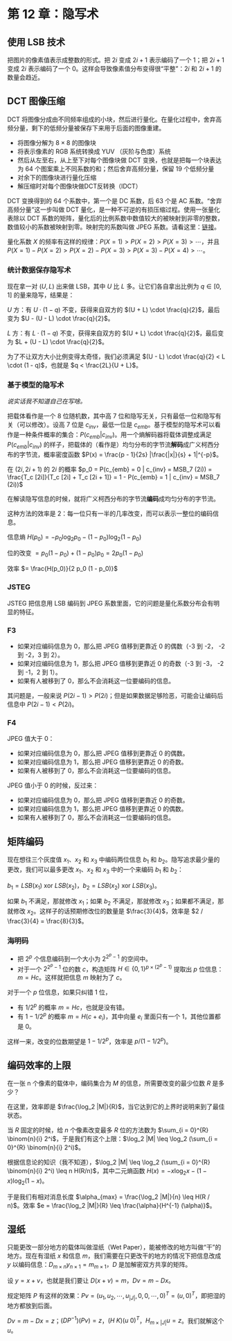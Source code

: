 # 第 12 章：隐写术

## 使用 LSB 技术

把图片的像素值表示成整数的形式。把 $2 i$ 变成 $2i + 1$ 表示编码了一个 1；把 $2i + 1$ 变成 $2i$ 表示编码了一个 0。这样会导致像素值分布变得很“平整”：$2i$ 和 $2i + 1$ 的数量会趋近。

## DCT 图像压缩

DCT 将图像分成由不同频率组成的小块，然后进行量化。在量化过程中，舍弃高频分量，剩下的低频分量被保存下来用于后面的图像重建。

- 将图像分解为 $8 \times 8$ 的图像块
- 将表示像素的 RGB 系统转换成 YUV （灰阶与色度）系统
- 然后从左至右，从上至下对每个图像块做 DCT 变换，也就是把每一个块表达为 64 个图案乘上不同系数的和；然后舍弃高频分量，保留 19 个低频分量
- 对余下的图像块进行量化压缩
- 解压缩时对每个图像块做DCT反转换（IDCT）

DCT 变换得到的 64 个系数中，第一个是 DC 系数，后 63 个是 AC 系数。“舍弃高频分量”这一步叫做 DCT 量化，是一种不可逆的有损压缩过程。使用一张量化表除以 DCT 系数的矩阵，量化后的比例系数中数值较大的被映射到非零的整数，数值较小的系数被映射到零。映射完的系数叫做 JPEG 系数。请看这里：[链接](https://blog.csdn.net/freee12/article/details/109953732)。

量化系数 $X$ 的频率有这样的规律：$P(X = 1) > P(X = 2) > P(X = 3) > \cdots$，并且 $P(X = 1) - P(X = 2) > P(X = 2) - P(X = 3) > P(X = 3) - P(X = 4) > \cdots$。

### 统计数据保存隐写术

现在拿一对 $(U, L)$ 出来做 LSB，其中 $U$ 比 $L$ 多。让它们各自拿出比例为 $q \in [0, 1]$ 的量来隐写，结果是：

$U$ 方：有 $U \cdot (1 - q)$ 不变，获得来自双方的 $(U + L) \cdot \frac{q}{2}$，最后变为 $U - (U - L) \cdot \frac{q}{2}$。

$L$ 方：有 $L \cdot (1 - q)$ 不变，获得来自双方的 $(U + L) \cdot \frac{q}{2}$，最后变为 $L + (U - L) \cdot \frac{q}{2}$。

为了不让双方大小比例变得太奇怪，我们必须满足 $(U - L) \cdot \frac{q}{2} < L \cdot (1 - q)$，也就是 $q < \frac{2L}{U + L}$。

### 基于模型的隐写术

*说实话我不知道自己在写啥。*

把载体看作是一个 8 位随机数，其中高 7 位和隐写无关，只有最低一位和隐写有关（可以修改）。设高 7 位是 $c_{inv}$，最低一位是 $c_{emb}$。基于模型的隐写术可以看作是一种条件概率的集合：$P(c_{emb} | c_{inv})$。用一个熵解码器将载体调整成满足 $P(c_{emb} | c_{inv})$ 的样子，把载体的（看作是）均匀分布的字节流**解码**成广义柯西分布的字节流，概率密度函数 $P(x) = \frac{p - 1}{2s} |\frac{|x|}{s} + 1|^{-p}$。

在 $(2i, 2i + 1)$ 的 $2i$ 的概率 $p_0 = P(c_{emb} = 0 | c_{inv} = MSB_7 (2i)) = \frac{T_c [2i]}{T_c [2i] + T_c [2i + 1]} = 1 - P(c_{emb} = 1 | c_{inv} = MSB_7 (2i))$

在解读隐写信息的时候，就将广义柯西分布的字节流**编码**成均匀分布的字节流。

这种方法的效率是 2：每一位只有一半的几率改变，而可以表示一整位的编码信息。

信息熵 $H(p_0) = - p_0 \log_2 p_0 - (1 - p_0) \log_2 (1 - p_0)$

位的改变 $= p_0 (1 - p_0) + (1 - p_0) p_0 = 2 p_0 (1 - p_0)$

效率 $= \frac{H(p_0)}{2 p_0 (1 - p_0)}$

### JSTEG

JSTEG 把信息用 LSB 编码到 JPEG 系数里面，它的问题是量化系数分布会有明显的特征。

### F3

- 如果对应编码信息为 0，那么把 JPEG 值移到更靠近 0 的偶数（-3 到 -2， -2 到 -2，3 到 2）。
- 如果对应编码信息为 1，那么把 JPEG 值移到更靠近 0 的奇数（-3 到 -3， -2 到 -1，2 到 1）。
- 如果有人被移到了 0，那么不会消耗这一位要编码的信息。

其问题是，一般来说 $P(2i - 1) > P(2i)$；但是如果数据足够险恶，可能会让编码后信息中 $P(2i - 1) < P(2i)$。

### F4

JPEG 值大于 0：

- 如果对应编码信息为 0，那么把 JPEG 值移到更靠近 0 的偶数。
- 如果对应编码信息为 1，那么把 JPEG 值移到更靠近 0 的奇数。
- 如果有人被移到了 0，那么不会消耗这一位要编码的信息。

JPEG 值小于 0 的时候，反过来：

- 如果对应编码信息为 0，那么把 JPEG 值移到更靠近 0 的奇数。
- 如果对应编码信息为 1，那么把 JPEG 值移到更靠近 0 的偶数。
- 如果有人被移到了 0，那么不会消耗这一位要编码的信息。

## 矩阵编码

现在想往三个灰度值 $x_1$、$x_2$ 和 $x_3$ 中编码两位信息 $b_1$ 和 $b_2$。隐写追求最少量的更改，我们可以最多更改 $x_1$、$x_2$ 和 $x_3$ 中的一个来编码 $b_1$ 和 $b_2$：

$b_1 = LSB(x_1)\ \mathrm{xor}\ LSB(x_2)$，$b_2 = LSB(x_2)\ \mathrm{xor}\ LSB(x_3)$。

如果 $b_1$ 不满足，那就修改 $x_1$；如果 $b_2$ 不满足，那就修改 $x_3$；如果都不满足，那就修改 $x_2$。这样子的话预期修改位的数量是 $\frac{3}{4}$，效率是 $2 / \frac{3}{4} = \frac{8}{3}$。

### 海明码

- 把 $2^p$ 个信息编码到一个大小为 $2^{2^p - 1}$ 的空间中。
- 对于一个 $2^{2^p - 1}$ 位的数 $c$，构造矩阵 $H \in \{0, 1\}^{p \times (2^p - 1)}$ 提取出 $p$ 位信息：$m = Hc$。这样就把信息 $m$ 映射为了 $c$。

对于一个 $p$ 位信息，如果只纠错 1 位，

- 有 $1 / 2^p$ 的概率 $m = Hc$，也就是没有错。
- 有 $1 - 1 / 2^p$ 的概率 $m = H(c + e_i)$，其中向量 $e_i$ 里面只有一个 1，其他位置都是 0。

这样一来，改变的位数期望是 $1 - 1 / 2^p$，效率是 $p / (1 - 1 / 2^p)$。

## 编码效率的上限

在一张 n 个像素的载体中，编码集合为 $M$ 的信息，所需要改变的最少位数 $R$ 是多少？

在这里，效率即是 $\frac{\log_2 |M|}{R}$，当它达到它的上界时说明来到了最佳状态。

当 $R$ 固定的时候，给 $n$ 个像素改变最多 $R$ 位的方法数为 $\sum_{i = 0}^{R} \binom{n}{i} 2^i$，于是我们有这个上限：$\log_2 |M| \leq \log_2 (\sum_{i = 0}^{R} \binom{n}{i} 2^i)$。

根据信息论的知识（我不知道），$\log_2 |M| \leq \log_2 (\sum_{i = 0}^{R} \binom{n}{i} 2^i) \leq n H(R/n)$，其中二元熵函数 $H(x) = -x \log_2 x - (1 - x) \log_2 (1 - x)$。

于是我们有相对消息长度 $\alpha_{max} = \frac{\log_2 |M|}{n} \leq H(R / n)$。效率 $e = \frac{\log_2 |M|}{R} \leq \frac{\alpha}{H^{-1} (\alpha)}$。

## 湿纸

只能更改一部分地方的载体叫做湿纸（Wet Paper），能被修改的地方叫做“干”的地方。现在有湿纸 $x$ 和信息 $m$，我们需要在只更改干的地方的情况下把信息改成 $y$ 以编码信息：$D_{m \times n} y_{n \times 1} = m_{m \times 1}$，$D$ 是加解密双方共享的矩阵。

设 $y = x + v$，也就是我们要让 $D(x + v) = m$，$Dv = m - Dx$。

规定矩阵 $P$ 有这样的效果：$Pv = (u_1, u_2, \cdots, u_{|J|}, 0, 0, \cdots, 0)^T = (u, 0)^T$，即把湿的地方都放到后面。

$Dv = m - Dx = z$；$(DP^{-1}) (Pv) = z$，$(H\ K) (u\ 0)^{T}$，$H_{m \times |J|} u = z$。我们就解这个 $u$。
